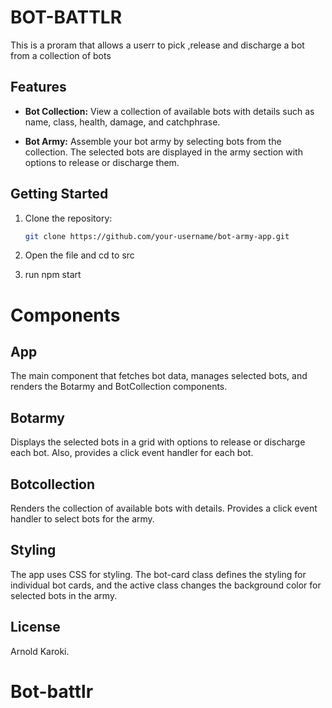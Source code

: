 # BOT-BATTLR
This is a proram that allows a userr to pick ,release and discharge a bot from a collection of bots
## Features

- **Bot Collection:** View a collection of available bots with details such as name, class, health, damage, and catchphrase.

- **Bot Army:** Assemble your bot army by selecting bots from the collection. The selected bots are displayed in the army section with options to release or discharge them.

## Getting Started

1. Clone the repository:

   ```bash
   git clone https://github.com/your-username/bot-army-app.git
2. Open the file and cd to src
3. run npm start

# Components
 ## App
The main component that fetches bot data, manages selected bots, and renders the Botarmy and BotCollection components.

 ## Botarmy
Displays the selected bots in a grid with options to release or discharge each bot. Also, provides a click event handler for each bot.

 ## Botcollection
Renders the collection of available bots with details. Provides a click event handler to select bots for the army.

 ## Styling
The app uses CSS for styling. The bot-card class defines the styling for individual bot cards, and the active class changes the background color for selected bots in the army.

## License
Arnold Karoki.
# Bot-battlr
